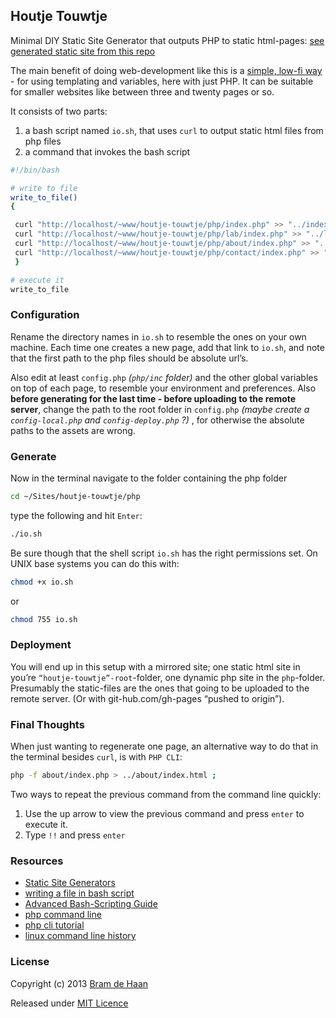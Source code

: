 ## Houtje Touwtje

Minimal DIY Static Site Generator that outputs PHP to static html-pages: [see generated static site from this repo](http://atelierbram.github.io/houtje-touwtje/)

The main benefit of doing web-development like this is a [simple, low-fi way](http://arthur.van-dam.net/2005/06/houtje-touwtje) - for using templating and variables, here with just PHP. It can be suitable for smaller websites like between three and twenty pages or so.

It consists of two parts:

1. a bash script named `io.sh`, that uses `curl` to output static html files from php files
2. a command that invokes the bash script

```bash
#!/bin/bash

# write to file
write_to_file()
{

 curl "http://localhost/~www/houtje-touwtje/php/index.php" >> "../index.html"
 curl "http://localhost/~www/houtje-touwtje/php/lab/index.php" >> "../lab/index.html"
 curl "http://localhost/~www/houtje-touwtje/php/about/index.php" >> "../about/index.html"
 curl "http://localhost/~www/houtje-touwtje/php/contact/index.php" >> "../contact/index.html"
 }

# execute it
write_to_file
```

### Configuration
Rename the directory names in `io.sh` to resemble the ones on your own machine. Each time one creates a new page, add that link to `io.sh`, and note that the first path to the php files should be absolute url’s.

Also edit at least `config.php` _(`php/inc` folder)_ and the other global variables on top of each page, to resemble your environment and preferences.
Also **before generating for the last time - before uploading to the remote server**, change the path to the root folder in `config.php` _(maybe create a `config-local.php` and `config-deploy.php` ?)_ , for otherwise the absolute paths to the assets are wrong.

### Generate
Now in the terminal navigate to the folder containing the php folder

```bash
cd ~/Sites/houtje-touwtje/php
```
type the following and hit `Enter`:

```bash
./io.sh
```
Be sure though that the shell script `io.sh` has the right permissions set. On UNIX base systems you can do this with:

```bash
chmod +x io.sh
```
or

```bash
chmod 755 io.sh
```

### Deployment
You will end up in this setup with a mirrored site; one static html site in you’re `“houtje-touwtje”-root`-folder, one dynamic php site in the `php`-folder. Presumably the static-files are the ones that going to be uploaded to the remote server. (Or with git-hub.com/gh-pages “pushed to origin”).

### Final Thoughts
When just wanting to regenerate one page, an alternative way to do that in the terminal besides `curl`, is with `PHP CLI`:

```bash
php -f about/index.php > ../about/index.html ;
```

Two ways to repeat the previous command from the command line quickly:

1. Use the up arrow to view the previous command and press `enter` to execute it.
2. Type `!!` and press `enter`

### Resources
* [Static Site Generators](http://blog.millermedeiros.com/static-site-generators/)
* [writing a file in bash script](http://stackoverflow.com/questions/14637284/writing-a-file-in-bash-script)
* [Advanced Bash-Scripting Guide](http://www.tldp.org/LDP/abs/html/io-redirection.html)
* [php command line](http://www.sitepoint.com/php-command-line-1/)
* [php cli tutorial](http://www.php-cli.com/php-cli-tutorial.shtml)
* [linux command line history](http://www.thegeekstuff.com/2008/08/15-examples-to-master-linux-command-line-history/)

### License
Copyright (c) 2013 [Bram de Haan](http://atelierbramdehaan.nl/)

Released under [MIT Licence](http://atelierbram.mit-license.org)

